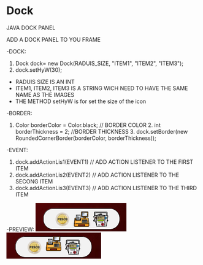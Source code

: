 # Dock
JAVA DOCK PANEL

ADD A DOCK PANEL TO YOU FRAME

-DOCK:
  1. Dock dock= new Dock(RADUIS_SIZE, "ITEM1", "ITEM2", "ITEM3");
  2. dock.setHyW(30);
     
 * RADUIS SIZE IS AN INT
 * ITEM1, ITEM2, ITEM3 IS A STRING WICH NEED TO HAVE THE SAME NAME AS THE IMAGES
 * THE METHOD setHyW is for set the size of the icon

-BORDER:
  1. Color borderColor = Color.black; // BORDER COLOR
	2. int borderThickness = 2; //BORDER THICKNESS
	3. dock.setBorder(new RoundedCornerBorder(borderColor, borderThickness));

-EVENT:
  1. dock.addActionLis1(EVENT1) // ADD ACTION LISTENER TO THE FIRST ITEM
  2. dock.addActionLis2(EVENT2) // ADD ACTION LISTENER TO THE SECONG ITEM
  3. dock.addActionLis3(EVENT3) // ADD ACTION LISTENER TO THE THIRD ITEM


-PREVIEW:
![PHOTO1](https://raw.githubusercontent.com/MhmdSAbdlh/Dock/main/preview/1.png)
![PHOTO2](https://raw.githubusercontent.com/MhmdSAbdlh/Dock/main/preview/2.png)
